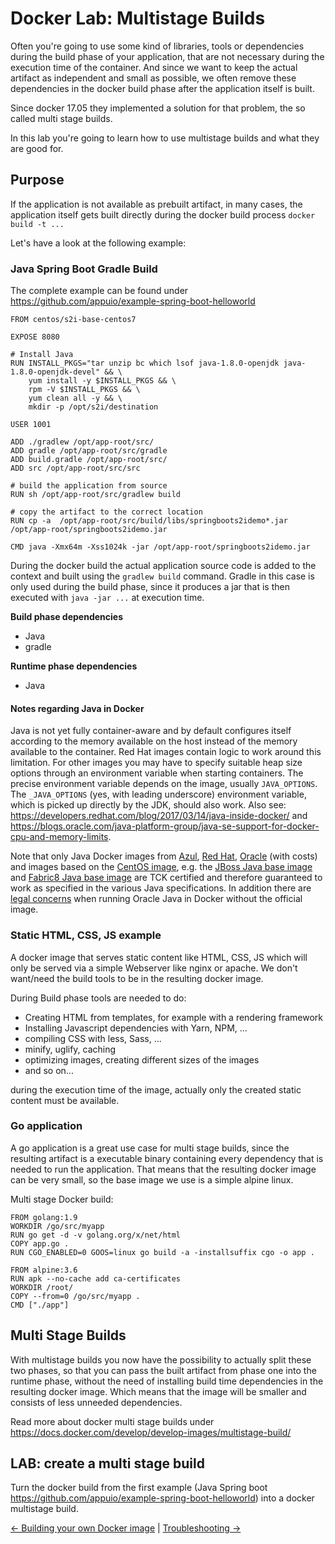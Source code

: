 # Docker Lab: Multistage Builds

Often you're going to use some kind of libraries, tools or dependencies during the build phase of your application, that are not necessary during the execution time of the container. And since we want to keep the actual artifact as independent and small as possible, we often remove these dependencies in the docker build phase after the application itself is built.

Since docker 17.05 they implemented a solution for that problem, the so called multi stage builds.

In this lab you're going to learn how to use multistage builds and what they are good for.

## Purpose

If the application is not available as prebuilt artifact, in many cases, the application itself gets built directly during the docker build process `docker build -t ...` 

Let's have a look at the following example:

### Java Spring Boot Gradle Build

The complete example can be found under https://github.com/appuio/example-spring-boot-helloworld

```
FROM centos/s2i-base-centos7

EXPOSE 8080
      
# Install Java
RUN INSTALL_PKGS="tar unzip bc which lsof java-1.8.0-openjdk java-1.8.0-openjdk-devel" && \
    yum install -y $INSTALL_PKGS && \
    rpm -V $INSTALL_PKGS && \
    yum clean all -y && \
    mkdir -p /opt/s2i/destination

USER 1001
    
ADD ./gradlew /opt/app-root/src/
ADD gradle /opt/app-root/src/gradle
ADD build.gradle /opt/app-root/src/
ADD src /opt/app-root/src/src

# build the application from source
RUN sh /opt/app-root/src/gradlew build 

# copy the artifact to the correct location
RUN cp -a  /opt/app-root/src/build/libs/springboots2idemo*.jar /opt/app-root/springboots2idemo.jar 

CMD java -Xmx64m -Xss1024k -jar /opt/app-root/springboots2idemo.jar

```

During the docker build the actual application source code is added to the context and built using the `gradlew build` command.
Gradle in this case is only used during the build phase, since it produces a jar that is then executed with `java -jar ...` at execution time.

**Build phase dependencies**

* Java
* gradle

**Runtime phase dependencies**
* Java

#### Notes regarding Java in Docker

Java is not yet fully container-aware and by default configures itself according to the memory
available on the host instead of the memory available to the container. Red Hat images contain
logic to work around this limitation. For other images you may have to specify suitable heap size
options through an environment variable when starting containers.
The precise environment variable depends on the image, usually `JAVA_OPTIONS`.
The `_JAVA_OPTIONS` (yes, with leading underscore) environment variable, which is picked up directly
by the JDK, should also work. Also see: https://developers.redhat.com/blog/2017/03/14/java-inside-docker/
and https://blogs.oracle.com/java-platform-group/java-se-support-for-docker-cpu-and-memory-limits.

Note that only Java Docker images from [Azul](https://hub.docker.com/u/azul/),
[Red Hat](https://access.redhat.com/containers/),
[Oracle](https://store.docker.com/images/oracle-serverjre-8) (with costs)
and images based on the [CentOS image](https://hub.docker.com/_/centos/),
e.g. the [JBoss Java base image](https://hub.docker.com/r/jboss/base-jdk/) and
[Fabric8 Java base image](https://hub.docker.com/r/fabric8/java-jboss-openjdk8-jdk/)
are TCK certified and therefore guaranteed to work as specified in the various Java specifications.
In addition there are [legal concerns](https://www.infoq.com/news/2016/03/docker-java) when running
Oracle Java in Docker without the official image.

### Static HTML, CSS, JS example

A docker image that serves  static content like HTML, CSS, JS which will only be served via a simple Webserver like nginx or apache. We don't want/need the build tools to be in the resulting docker image.

During Build phase tools are needed to do:

* Creating HTML from templates, for example with a rendering framework
* Installing Javascript dependencies with Yarn, NPM, ...
* compiling CSS with less, Sass, ...
* minify, uglify, caching
* optimizing images, creating different sizes of the images
* and so on... 

during the execution time of the image, actually only the created static content must be available.

### Go application

A go application is a great use case for multi stage builds, since the resulting artifact is a executable binary containing every dependency that is needed to run the application. That means that the resulting docker image can be very small, so the base image we use is a simple alpine linux.

Multi stage Docker build:
```
FROM golang:1.9
WORKDIR /go/src/myapp
RUN go get -d -v golang.org/x/net/html  
COPY app.go .
RUN CGO_ENABLED=0 GOOS=linux go build -a -installsuffix cgo -o app .

FROM alpine:3.6  
RUN apk --no-cache add ca-certificates
WORKDIR /root/
COPY --from=0 /go/src/myapp .
CMD ["./app"]  
```

## Multi Stage Builds

With multistage builds you now have the possibility to actually split these two phases, so that you can pass the built artifact from phase one into the runtime phase, without the need of installing build time dependencies in the resulting docker image. Which means that the image will be smaller and consists of less unneeded dependencies.

Read more about docker multi stage builds under https://docs.docker.com/develop/develop-images/multistage-build/


## LAB: create a multi stage build

Turn the docker build from the first example (Java Spring boot https://github.com/appuio/example-spring-boot-helloworld) into a docker multistage build.


[← Building your own Docker image](11_build_image.md) |
[Troubleshooting →](12_troubleshooting.md)
